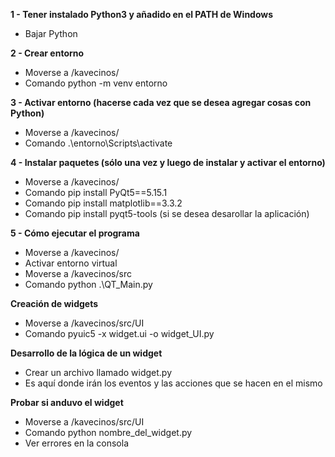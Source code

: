 **1 - Tener instalado Python3 y añadido en el PATH de Windows**
* Bajar Python

**2 - Crear entorno**
* Moverse a /kavecinos/
* Comando python -m venv entorno

**3 - Activar entorno (hacerse cada vez que se desea agregar cosas con Python)**
* Moverse a /kavecinos/
* Comando .\entorno\Scripts\activate

**4 - Instalar paquetes (sólo una vez y luego de instalar y activar el entorno)**
* Moverse a /kavecinos/
* Comando pip install PyQt5==5.15.1
* Comando pip install matplotlib==3.3.2
* Comando pip install pyqt5-tools (si se desea desarollar la aplicación)

**5 - Cómo ejecutar el programa**
* Moverse a /kavecinos/
* Activar entorno virtual
* Moverse a /kavecinos/src
* Comando python .\QT_Main.py

**Creación de widgets**
* Moverse a /kavecinos/src/UI
* Comando pyuic5 -x widget.ui -o widget_UI.py

**Desarrollo de la lógica de un widget**
* Crear un archivo llamado widget.py
* Es aquí donde irán los eventos y las acciones que se hacen en el mismo

**Probar si anduvo el widget**
* Moverse a /kavecinos/src/UI
* Comando python nombre_del_widget.py
* Ver errores en la consola

